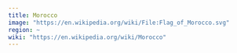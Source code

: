 ```yaml
---
title: Morocco
image: "https://en.wikipedia.org/wiki/File:Flag_of_Morocco.svg"
region: ~
wiki: "https://en.wikipedia.org/wiki/Morocco"
---
```

